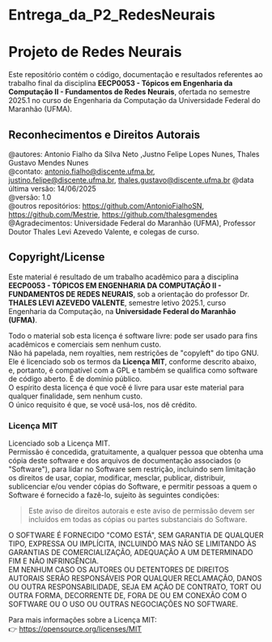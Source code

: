 # Entrega_da_P2_RedesNeurais
# Projeto de Redes Neurais

Este repositório contém o código, documentação e resultados referentes ao trabalho final da disciplina **EECP0053 - Tópicos em Engenharia da Computação II - Fundamentos de Redes Neurais**, ofertada no semestre 2025.1 no curso de Engenharia da Computação da Universidade Federal do Maranhão (UFMA).

## Reconhecimentos e Direitos Autorais

@autores: Antonio Fialho da Silva Neto ,Justno Felipe Lopes Nunes, Thales Gustavo Mendes Nunes  
@contato: antonio.fialho@discente.ufma.br, justino.felipe@discente.ufma.br, thales.gustavo@discente.ufma.br
@data última versão: 14/06/2025  
@versão: 1.0  
@outros repositórios: https://github.com/AntonioFialhoSN, https://github.com/Mestrie, https://github.com/thalesgmendes 
@Agradecimentos: Universidade Federal do Maranhão (UFMA), Professor Doutor Thales Levi Azevedo Valente, e colegas de curso.

## Copyright/License

Este material é resultado de um trabalho acadêmico para a disciplina **EECP0053 - TÓPICOS EM ENGENHARIA DA COMPUTAÇÃO II - FUNDAMENTOS DE REDES NEURAIS**, sob a orientação do professor Dr. **THALES LEVI AZEVEDO VALENTE**, semestre letivo 2025.1, curso Engenharia da Computação, na **Universidade Federal do Maranhão (UFMA)**.

Todo o material sob esta licença é software livre: pode ser usado para fins acadêmicos e comerciais sem nenhum custo.  
Não há papelada, nem royalties, nem restrições de "copyleft" do tipo GNU.  
Ele é licenciado sob os termos da **Licença MIT**, conforme descrito abaixo, e, portanto, é compatível com a GPL e também se qualifica como software de código aberto. É de domínio público.  
O espírito desta licença é que você é livre para usar este material para qualquer finalidade, sem nenhum custo.  
O único requisito é que, se você usá-los, nos dê crédito.

### Licença MIT

Licenciado sob a Licença MIT.  
Permissão é concedida, gratuitamente, a qualquer pessoa que obtenha uma cópia deste software e dos arquivos de documentação associados (o "Software"), para lidar no Software sem restrição, incluindo sem limitação os direitos de usar, copiar, modificar, mesclar, publicar, distribuir, sublicenciar e/ou vender cópias do Software, e permitir pessoas a quem o Software é fornecido a fazê-lo, sujeito às seguintes condições:

> Este aviso de direitos autorais e este aviso de permissão devem ser incluídos em todas as cópias ou partes substanciais do Software.

O SOFTWARE É FORNECIDO "COMO ESTÁ", SEM GARANTIA DE QUALQUER TIPO, EXPRESSA OU IMPLÍCITA, INCLUINDO MAS NÃO SE LIMITANDO ÀS GARANTIAS DE COMERCIALIZAÇÃO, ADEQUAÇÃO A UM DETERMINADO FIM E NÃO INFRINGÊNCIA.  
EM NENHUM CASO OS AUTORES OU DETENTORES DE DIREITOS AUTORAIS SERÃO RESPONSÁVEIS POR QUALQUER RECLAMAÇÃO, DANOS OU OUTRA RESPONSABILIDADE, SEJA EM AÇÃO DE CONTRATO, TORT OU OUTRA FORMA, DECORRENTE DE, FORA DE OU EM CONEXÃO COM O SOFTWARE OU O USO OU OUTRAS NEGOCIAÇÕES NO SOFTWARE.

Para mais informações sobre a Licença MIT:  
👉 https://opensource.org/licenses/MIT
